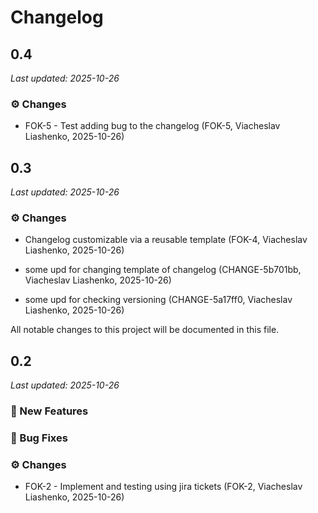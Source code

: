 # Changelog

## 0.4
_Last updated: 2025-10-26_


<!-- section:feature -->

<!-- /section:feature -->


<!-- section:fix -->

<!-- /section:fix -->


<!-- section:change -->
### ⚙️ Changes


- FOK-5 - Test adding bug to the changelog (FOK-5, Viacheslav Liashenko, 2025-10-26)



<!-- /section:change -->

## 0.3
_Last updated: 2025-10-26_


<!-- section:feature -->

<!-- /section:feature -->


<!-- section:fix -->

<!-- /section:fix -->


<!-- section:change -->
### ⚙️ Changes


- Changelog customizable via a reusable template (FOK-4, Viacheslav Liashenko, 2025-10-26)

- some upd for changing template of changelog (CHANGE-5b701bb, Viacheslav Liashenko, 2025-10-26)

- some upd for checking versioning (CHANGE-5a17ff0, Viacheslav Liashenko, 2025-10-26)

All notable changes to this project will be documented in this file.



<!-- /section:change -->

## 0.2
_Last updated: 2025-10-26_

### 🧩 New Features

### 🐛 Bug Fixes

### ⚙️ Changes
- FOK-2 - Implement and testing using jira tickets (FOK-2, Viacheslav Liashenko, 2025-10-26)